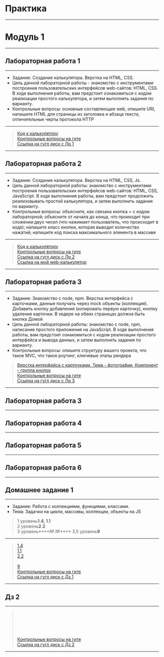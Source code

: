 # Практика
***
# Модуль 1
***
## Лабораторная работа 1
***
- Задание: Создание калькулятора. Верстка на HTML, CSS.
- Цель данной лабораторной работы - знакомство с инструментами построения пользовательских интерфейсов web-сайтов: HTML, CSS. В ходе выполнения работы, вам предстоит ознакомиться с кодом реализации простого калькулятора, и затем выполнить задания по варианту.
- Контрольные вопросы: основные составляющие web, опишите URI, напишите HTML для страницы из заголовка и абзаца текста, отличительные черты протокола HTTP
***
>[Код к калькулятору](https://github.com/Lisichka-Ju/practica/tree/main/laba_1/calculator)  
>[Контрольные вопросы на гите](https://github.com/Lisichka-Ju/practica/blob/main/laba_1/README.md)  
>[Ссылка на гугл диск с Лр 1](https://docs.google.com/document/d/1DlGRG0Inf5STZ9WcFQKX9zGPzgDnauub/edit)  
***
## Лабораторная работа 2
***
- Задание: Создание калькулятора. Верстка на HTML, CSS, Js.
- Цель данной лабораторной работы: знакомство с инструментами построения пользовательских интерфейсов web-сайтов: HTML, CSS, JavaScript. В ходе выполнения работы, вам предстоит продолжить реализовывать простой калькулятора, и затем выполнить задания по варианту.
- Контрольные вопросы: объясните, как связана кнопка = с кодом лабораторной; объясните от начала до конца, что проиходит при сложении двух чисел (что нажимает пользователь, что происходит в коде); напишите класс кнопки, которая выводит количество нажатий; напишите код поиска максимального элемента в массиве
***
>[Код к калькулятору](https://github.com/Lisichka-Ju/practica/tree/main/laba_2/calculator%20laba2)  
>[Контрольные вопросы на гите](https://github.com/Lisichka-Ju/practica/blob/main/laba_2/README.md)  
>[Ссылка на гугл диск с Лр 2](https://docs.google.com/document/d/1O_aWV6rSYEi16wdbfGLY6GvMcDrq5dmq/edit)  
>[Ссылка на мой web-калькулятор](https://lisichka-ju.github.io/Calc/index.html)
***
## Лабораторная работа 3
***
-	Задание: Знакомство с node, npm. Верстка интерфейса с карточками, данные получать через mock объекты (коллекция). Добавить кнопку добавления (копировать первую карточку), кнопку удаления карточки. В хедере на обеих страницах должна быть кнопка Домой
-	Цель данной лабораторной работы: знакомство с node, npm, написание простого приложения на JavaScript. В ходе выполнения работы, вам предстоит ознакомиться с кодом реализации простого интерфейса и вывода данных, и затем выполнить задания по варианту.
-	Контрольные вопросы: опишите структуру вашего проекта, что такое MVC, что такое роутинг, ключевые этапы рендера
>[Верстка интерфейса с карточками. Тема - фотографии, Компонент - группа кнопок](https://github.com/Lisichka-Ju/practica/tree/main/laba_3)  
>[Контрольные вопросы на гите](https://github.com/Lisichka-Ju/practica/blob/main/laba_3/README.md)  
>[Ссылка на гугл диск с Лр 3](https://docs.google.com/document/d/1jMvUkAr2BVUFeS4oqygDHm9Aj3_Oo9XK/edit)
***
## Лабораторная работа 3
***
## Лабораторная работа 4
***
## Лабораторная работа 5
***
## Лабораторная работа 6
***
## Домашнее задание 1
***
- Задание: Работа с коллекциями, функциями, классами.
- Тема: Задачки на цикли, массивы, коллекции, объекты на JS
> 1 уровень****1.4, 1.1****  
> 2 уровень****2.2****  
> 3 уровень****№.№****
> 3,5 уровень****9****
***
>[1.4]()  
>[1.1]()  
>[2.2]()  
>[]()  
>[9]()  
>[Контрольные вопросы на гите]()  
>[Ссылка на гугл диск с Дз 1]()  
***
## Дз 2
***

>[]()  
>[]()  
>[]()  
>[]()  
>[]()  
>[Контрольные вопросы на гите]()  
>[Ссылка на гугл диск с Дз 2]()
***
